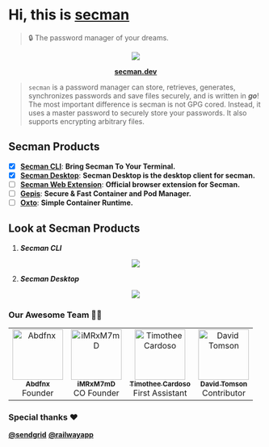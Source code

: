 # Hi, this is [secman](https://secman.dev)

> 🔒 The password manager of your dreams.

<p align="center">
  <img src="https://assets.secman.dev/apps/desktop/tree.svg" />
</p>

<p align="center">
  <a href="https://secman.dev"><strong>secman.dev</strong></a>
</p>

> `secman` is a password manager can store, retrieves, generates, synchronizes passwords and save files securely, and is written in _**go**_! The most important difference is secman is not GPG cored. Instead, it uses a master password to securely store your passwords. It also supports encrypting arbitrary files.

## Secman Products

- [x] [**Secman CLI**](https://github.com/scmn-dev/secman): **Bring Secman To Your Terminal.**
- [x] [**Secman Desktop**](https://github.com/scmn-dev/desktop): **Secman Desktop is the desktop client for secman.**
- [ ] [**Secman Web Extension**](https://github.com/scmn-dev/sm-extension): **Official browser extension for Secman.**
- [ ] [**Gepis**](https://github.com/gepis/gepis): **Secure & Fast Container and Pod Manager.**
- [ ] [**Oxto**](https://github.com/abdfnx/oxto): **Simple Container Runtime.**

## Look at Secman Products

1. _**Secman CLI**_
<p align="center">
   <img src="https://assets.secman.dev/assets/Secman.svg" />
</p>

2. _**Secman Desktop**_

<p align="center">
   <img src="https://assets.secman.dev/assets/Secman-Desktop.png" />
</p>

### Our Awesome Team 👨‍💻

<table>
  <tr>
    <td align="center">
      <a href="https://github.com/abdfnx"
        ><img
          src="https://github.com/abdfnx.png"
          width="100px;"
          alt="Abdfnx"
        /><br /><sub><b>Abdfnx</b></sub></a
      ><br />Founder
    </td>
    <td align="center">
      <a href="https://github.com/iMRxM7mD"
        ><img
          src="https://github.com/iMRxM7mD.png"
          width="100px;"
          alt="iMRxM7mD"
        /><br /><sub><b>iMRxM7mD</b></sub></a
      ><br />CO Founder
    </td>
    <td align="center">
      <a href="https://github.com/timothee-cardoso"
        ><img
          src="https://github.com/timothee-cardoso.png"
          width="100px;"
          alt="Timothee Cardoso"
        /><br /><sub><b>Timothee Cardoso</b></sub></a
      ><br />First Assistant
    </td>
    <td align="center">
      <a href="https://github.com/david-tomson"
        ><img
          src="https://github.com/david-tomson.png"
          width="100px;"
          alt="David Tomson"
        /><br /><sub><b>David Tomson</b></sub></a
      ><br />Contributor
    </td>
  </tr>
</table>

### Special thanks ❤

[**@sendgrid**](https://sendgrid.com)
[**@railwayapp**](https://railway.app)
